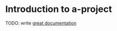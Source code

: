 # Introduction to a-project

TODO: write [great documentation](http://jacobian.org/writing/what-to-write/)
